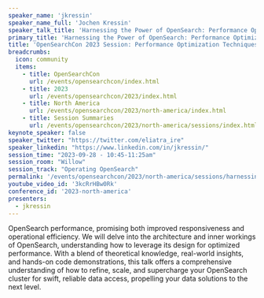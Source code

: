 ```yaml
---
speaker_name: 'jkressin'
speaker_name_full: 'Jochen Kressin'
speaker_talk_title: 'Harnessing the Power of OpenSearch: Performance Optimization Techniques for High-Performing Clusters'
primary_title: 'Harnessing the Power of OpenSearch: Performance Optimization Techniques for High-Performing Clusters'
title: 'OpenSearchCon 2023 Session: Performance Optimization Techniques for High-Performing Clusters'
breadcrumbs:
  icon: community
  items:
    - title: OpenSearchCon
      url: /events/opensearchcon/index.html
    - title: 2023
      url: /events/opensearchcon/2023/index.html
    - title: North America
      url: /events/opensearchcon/2023/north-america/index.html
    - title: Session Summaries
      url: /events/opensearchcon/2023/north-america/sessions/index.html
keynote_speaker: false
speaker_twitter: "https://twitter.com/eliatra_ire"
speaker_linkedin: "https://www.linkedin.com/in/jkressin/"
session_time: "2023-09-28 - 10:45-11:25am"
session_room: "Willow"
session_track: "Operating OpenSearch"
permalink: '/events/opensearchcon/2023/north-america/sessions/harnessing-the-power-of-opensearch-performance-optimization-techniques-for-high-performing-clusters.html'
youtube_video_id: '3kcRrHBw0Rk'
conference_id: '2023-north-america'
presenters:
  - jkressin
---
```


OpenSearch performance, promising both improved responsiveness and operational efficiency. We will delve into the architecture and inner workings of OpenSearch, understanding how to leverage its design for optimized performance. With a blend of theoretical knowledge, real-world insights, and hands-on code demonstrations, this talk offers a comprehensive understanding of how to refine, scale, and supercharge your OpenSearch cluster for swift, reliable data access, propelling your data solutions to the next level.
